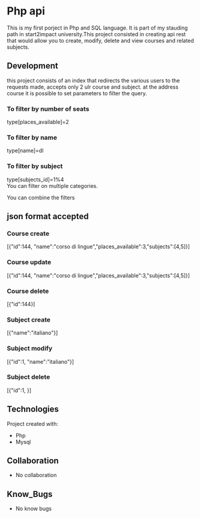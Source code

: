 # Php api

This is my first porject in Php and SQL language. It is part of my stauding path in start2impact university.This project consisted in creating api rest that would allow you to create, modify, delete and view courses and related subjects.
## Development 
this project consists of an index that redirects the various users to the requests made, accepts only 2 ulr course and subject. 
at the address course it is possible to set parameters to filter the query.
### To filter by number of seats
type[places_available]=2
### To filter by name
type[name]=dl
### To filter by subject
type[subjects_id]=1%4  
You can filter on multiple categories.

You can combine the filters



## json format accepted
### Course create
[{"id":144, "name":"corso di lingue","places_available":3,"subjects":[4,5]}]
### Course update
[{"id":144, "name":"corso di lingue","places_available":3,"subjects":[4,5]}]
### Course delete
[{"id":144}]
### Subject create
[{"name":"italiano"}]
### Subject modify
[{"id":1, "name":"italiano"}]
### Subject delete
[{"id":1, }]

## Technologies
Project created with:
* Php
* Mysql

## Collaboration
* No collaboration

## Know_Bugs
* No know bugs
